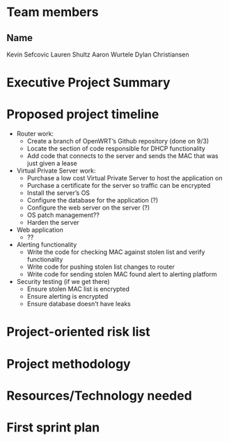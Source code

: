 # Team members
Name 
------
Kevin Sefcovic
Lauren Shultz
Aaron Wurtele
Dylan Christiansen

# Executive Project Summary

# Proposed project timeline
+ Router work:
    - Create a branch of OpenWRT’s Github repository (done on 9/3)
    - Locate the section of code responsible for DHCP functionality
    - Add code that connects to the server and sends the MAC that was just given a lease
+ Virtual Private Server work:
    - Purchase a low cost Virtual Private Server to host the application on
    - Purchase a certificate for the server so traffic can be encrypted
    - Install the server’s OS
    - Configure the database for the application (?)
    - Configure the web server on the server (?)
    - OS patch management??
    - Harden the server
+ Web application
    - ??
+ Alerting functionality
    - Write the code for checking MAC against stolen list and verify functionality
    - Write code for pushing stolen list changes to router
    - Write code for sending stolen MAC found alert to alerting platform
+ Security testing (if we get there)
    - Ensure stolen MAC list is encrypted
    - Ensure alerting is encrypted
    - Ensure database doesn’t have leaks 

# Project-oriented risk list

# Project methodology

# Resources/Technology needed

# First sprint plan
